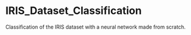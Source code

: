 # IRIS_Dataset_Classification
Classification of the IRIS dataset with a neural network made from scratch.
